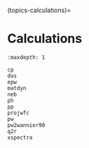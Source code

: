 (topics-calculations)=

# Calculations

```{toctree}
:maxdepth: 1

cp
dos
epw
matdyn
neb
ph
pp
projwfc
pw
pw2wannier90
q2r
xspectra
```
